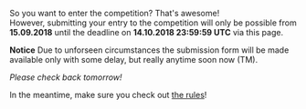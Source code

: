 <!--
.. title: Enter the Competition
.. slug: submit
.. date: 2018-09-03 22:04:24 UTC+02:00
.. tags:
.. category:
.. link:
.. description:
.. type: text
.. author: Christopher Arndt
-->

So you want to enter the competition? That's awesome!<br />
However, submitting your entry to the competition will only be possible from **15.09.2018**
until the deadline on **14.10.2018 23:59:59 UTC** via this page.

**Notice** Due to unforseen circumstances the submission form will be made available only with
some delay, but really anytime soon now (TM).

*Please check back tomorrow!*

In the meantime, make sure you check out [the rules](/rules/)!